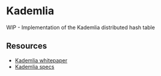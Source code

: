 # Kademlia
WIP - Implementation of the Kademlia distributed hash table

## Resources
* [Kademlia whitepaper](https://pdos.csail.mit.edu/~petar/papers/maymounkov-kademlia-lncs.pdf)
* [Kademlia specs](http://xlattice.sourceforge.net/components/protocol/kademlia/specs.html)
